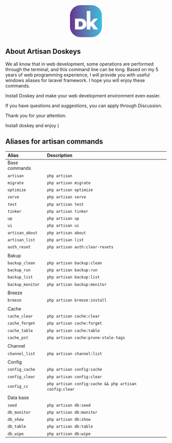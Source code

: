 <p align="center">
<a href="https://doskeys.uz" target="_blank">
<img src="/img/dk.png" height="100" alt="doskeys.uz">
</a>
</p>

## About Artisan Doskeys

<p>We all know that in web development, some operations are performed through the terminal, and this command line can be long. Based on my 5 years of web programming experience, I will provide you with useful windows aliases for laravel framework. I hope you will enjoy these commands.</p>
<p>Install Doskey and make your web development environment even easier.</p>
<p>If you have questions and suggestions, you can apply through Discussion.</p>
<p>Thank you for your attention.</p>
<p>Install doskey and enjoy )</p>

## Aliases for artisan commands

| Alias            | Description                                            |
| :--------------- | :----------------------------------------------------- |
| Base commands    |
| `artisan`        | `php artisan`                                          |
| `migrate`        | `php artisan migrate`                                  |
| `optimize`       | `php artisan optimize`                                 |
| `serve`          | `php artisan serve`                                    |
| `test`           | `php artisan test`                                     |
| `tinker`         | `php artisan tinker`                                   |
| `up`             | `php artisan up`                                       |
| `ui`             | `php artisan ui`                                       |
| `artisan_about`  | `php artisan about`                                    |
| `artisan_list`   | `php artisan list`                                     |
| `auth_reset`     | `php artisan auth:clear-resets`                        |
|                  |
| Bakup            |
| `backup_clean`   | `php artisan backup:clean`                             |
| `backup_run`     | `php artisan backup:run`                               |
| `backup_list`    | `php artisan backup:list`                              |
| `backup_monitor` | `php artisan backup:monitor`                           |
|                  |
| Breeze           |
| `breeze`         | `php artisan breeze:install`                           |
|                  |
| Cache            |
| `cache_clear`    | `php artisan cache:clear`                              |
| `cache_forget`   | `php artisan cache:forget`                             |
| `cache_table`    | `php artisan cache:table`                              |
| `cache_pst`      | `php artisan cache:prune-stale-tags`                   |
|                  |
| Channel          |
| `channel_list`   | `php artisan channel:list`                             |
|                  |
| Config           |
| `config_cache`   | `php artisan config:cache`                             |
| `config_clear`   | `php artisan config:clear`                             |
| `config_cc`      | `php artisan config:cache && php artisan config:clear` |
|                  |
| Data base        |
| `seed`           | `php artisan db:seed`                                  |
| `db_monitor`     | `php artisan db:monitor`                               |
| `db_show`        | `php artisan db:show`                                  |
| `db_table`       | `php artisan db:table`                                 |
| `db_wipe`        | `php artisan db:wipe`                                  |
